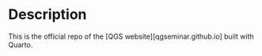 # Description

This is the official repo of the [QGS website][qgseminar.github.io] built with Quarto.
